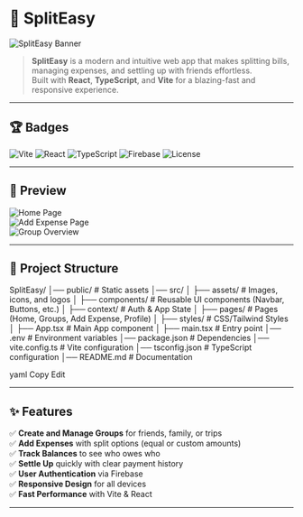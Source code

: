 # 💸 SplitEasy

![SplitEasy Banner](./screenshots/banner.png)

> **SplitEasy** is a modern and intuitive web app that makes splitting bills, managing expenses, and settling up with friends effortless.  
> Built with **React**, **TypeScript**, and **Vite** for a blazing-fast and responsive experience.

---

## 🏆 Badges

![Vite](https://img.shields.io/badge/Vite-4.0-blue?logo=vite&logoColor=white)
![React](https://img.shields.io/badge/React-18-blue?logo=react&logoColor=white)
![TypeScript](https://img.shields.io/badge/TypeScript-4.0-blue?logo=typescript&logoColor=white)
![Firebase](https://img.shields.io/badge/Firebase-Auth-orange?logo=firebase&logoColor=white)
![License](https://img.shields.io/badge/license-MIT-green)

---

## 📸 Preview

![Home Page](./screenshots/homepage.png)  
![Add Expense Page](./screenshots/add-expense.png)  
![Group Overview](./screenshots/group-overview.png)  

---

## 📂 Project Structure

SplitEasy/
│── public/ # Static assets
│── src/
│ ├── assets/ # Images, icons, and logos
│ ├── components/ # Reusable UI components (Navbar, Buttons, etc.)
│ ├── context/ # Auth & App State
│ ├── pages/ # Pages (Home, Groups, Add Expense, Profile)
│ ├── styles/ # CSS/Tailwind Styles
│ ├── App.tsx # Main App component
│ ├── main.tsx # Entry point
│── .env # Environment variables
│── package.json # Dependencies
│── vite.config.ts # Vite configuration
│── tsconfig.json # TypeScript configuration
│── README.md # Documentation

yaml
Copy
Edit

---

## ✨ Features

✅ **Create and Manage Groups** for friends, family, or trips  
✅ **Add Expenses** with split options (equal or custom amounts)  
✅ **Track Balances** to see who owes who  
✅ **Settle Up** quickly with clear payment history  
✅ **User Authentication** via Firebase  
✅ **Responsive Design** for all devices  
✅ **Fast Performance** with Vite & React  

---
